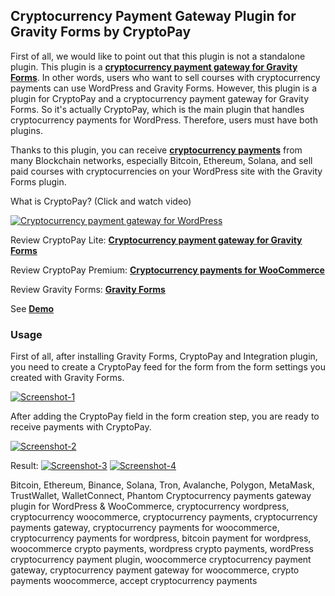 ## Cryptocurrency Payment Gateway Plugin for Gravity Forms by CryptoPay

First of all, we would like to point out that this plugin is not a standalone plugin. This plugin is a **<a href="https://beycanpress.com/cryptopay/?utm_source=github&utm_medium=cryptopay_gravity_forms">cryptocurrency payment gateway for Gravity Forms</a>**. In other words, users who want to sell courses with cryptocurrency payments can use WordPress and Gravity Forms. However, this plugin is a plugin for CryptoPay and a cryptocurrency payment gateway for Gravity Forms. So it's actually CryptoPay, which is the main plugin that handles cryptocurrency payments for WordPress. Therefore, users must have both plugins.

Thanks to this plugin, you can receive **<a href="https://beycanpress.com/cryptopay/?utm_source=github&utm_medium=cryptopay_gravity_forms">cryptocurrency payments</a>** from many Blockchain networks, especially Bitcoin, Ethereum, Solana, and sell paid courses with cryptocurrencies on your WordPress site with the Gravity Forms plugin.

What is CryptoPay? (Click and watch video)

[![Cryptocurrency payment gateway for WordPress](https://img.youtube.com/vi/3vaoFL4XG10/0.jpg)](https://www.youtube.com/watch?v=3vaoFL4XG10)
<br>

Review CryptoPay Lite: **<a href="https://wordpress.org/plugins/cryptopay-wc-lite/">Cryptocurrency payment gateway for Gravity Forms</a>**

Review CryptoPay Premium: **<a href="https://beycanpress.com/cryptopay/?utm_source=github&utm_medium=cryptopay_gravity_forms">Cryptocurrency payments for WooCommerce</a>**

Review Gravity Forms: **<a href="https://www.gravityforms.com/">Gravity Forms</a>**

See **<a href="https://cryptopay.beycanpress.net/" target="_blank">Demo</a>**

### Usage

First of all, after installing Gravity Forms, CryptoPay and Integration plugin, you need to create a CryptoPay feed for the form from the form settings you created with Gravity Forms.

<a href="https://ibb.co/fXkxczY"><img src="https://i.ibb.co/wdSzvFN/Screenshot-1.png" alt="Screenshot-1" border="0"></a>

After adding the CryptoPay field in the form creation step, you are ready to receive payments with CryptoPay.

<a href="https://ibb.co/B331GCf"><img src="https://i.ibb.co/tKKdzJH/Screenshot-2.png" alt="Screenshot-2" border="0"></a>

Result:
<a href="https://ibb.co/wNLQYTP"><img src="https://i.ibb.co/FbWYn9y/Screenshot-3.png" alt="Screenshot-3" border="0"></a>
<a href="https://ibb.co/vc09xxH"><img src="https://i.ibb.co/rQD9GGm/Screenshot-4.png" alt="Screenshot-4" border="0"></a>

Bitcoin, Ethereum, Binance, Solana, Tron, Avalanche, Polygon, MetaMask, TrustWallet, WalletConnect, Phantom Cryptocurrency payments gateway plugin for WordPress & WooCommerce, cryptocurrency wordpress, cryptocurrency woocommerce, cryptocurrency payments, cryptocurrency payments gateway, cryptocurrency payments for woocommerce, cryptocurrency payments for wordpress, bitcoin payment for wordpress, woocommerce crypto payments, wordpress crypto payments, wordPress cryptocurrency payment plugin, woocommerce cryptocurrency payment gateway, cryptocurrency payment gateway for woocommerce, crypto payments woocommerce, accept cryptocurrency payments